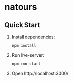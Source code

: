 # natours

## Quick Start

1. Install dependencies:
   ```bash
   npm install
   ```
2. Run live-server:
   ```bash
   npm run start
   ```
3. Open http://localhost:3000/
